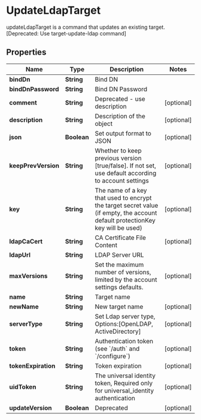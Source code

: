 

# UpdateLdapTarget

updateLdapTarget is a command that updates an existing target. [Deprecated: Use target-update-ldap command]

## Properties

| Name | Type | Description | Notes |
|------------ | ------------- | ------------- | -------------|
|**bindDn** | **String** | Bind DN |  |
|**bindDnPassword** | **String** | Bind DN Password |  |
|**comment** | **String** | Deprecated - use description |  [optional] |
|**description** | **String** | Description of the object |  [optional] |
|**json** | **Boolean** | Set output format to JSON |  [optional] |
|**keepPrevVersion** | **String** | Whether to keep previous version [true/false]. If not set, use default according to account settings |  [optional] |
|**key** | **String** | The name of a key that used to encrypt the target secret value (if empty, the account default protectionKey key will be used) |  [optional] |
|**ldapCaCert** | **String** | CA Certificate File Content |  [optional] |
|**ldapUrl** | **String** | LDAP Server URL |  |
|**maxVersions** | **String** | Set the maximum number of versions, limited by the account settings defaults. |  [optional] |
|**name** | **String** | Target name |  |
|**newName** | **String** | New target name |  [optional] |
|**serverType** | **String** | Set Ldap server type, Options:[OpenLDAP, ActiveDirectory] |  [optional] |
|**token** | **String** | Authentication token (see &#x60;/auth&#x60; and &#x60;/configure&#x60;) |  [optional] |
|**tokenExpiration** | **String** | Token expiration |  [optional] |
|**uidToken** | **String** | The universal identity token, Required only for universal_identity authentication |  [optional] |
|**updateVersion** | **Boolean** | Deprecated |  [optional] |




